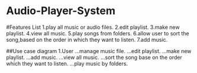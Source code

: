 # Audio-Player-System
#Features List
1.play all music or audio files.
2.edit playlist.
3.make new playlist.
4.view all music.
5.play songs from folders.
6.allow user to sort the song,based on the order in which they want to listen.
7.add music.

##Use case diagram
1.User
...manage music file.
...edit playlist.
...make new playlist.
...add music.
...view all music.
...sort the song base on the order which they want to listen.
...play music by folders.



